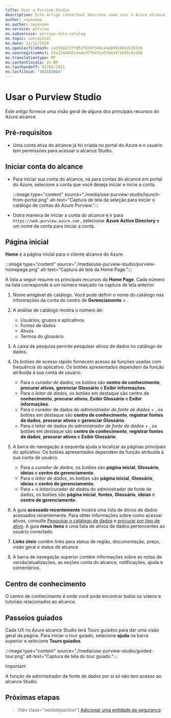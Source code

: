 ```yaml
---
title: Usar o Purview Studio
description: Este artigo conceitual descreve como usar o Azure alcance Studio.
author: nayenama
ms.author: nayenama
ms.service: purview
ms.subservice: purview-data-catalog
ms.topic: conceptual
ms.date: 11/12/2020
ms.openlocfilehash: ca25bbb72ff853f819f3e8ce4e0092ddb762b156
ms.sourcegitcommit: 24a12d4692c4a4c97f6e31a5fbda971695c4cd68
ms.translationtype: MT
ms.contentlocale: pt-BR
ms.lasthandoff: 03/05/2021
ms.locfileid: "102183804"
---
```

# <a name="use-purview-studio"></a>Usar o Purview Studio

Este artigo fornece uma visão geral de alguns dos principais recursos do Azure alcance.

## <a name="prerequisites"></a>Pré-requisitos

* Uma conta ativa do alcance já foi criada no portal do Azure e o usuário tem permissões para acessar o alcance Studio.

## <a name="launch-purview-account"></a>Iniciar conta do alcance

* Para iniciar sua conta do alcance, vá para contas do alcance em portal do Azure, selecione a conta que você deseja iniciar e inicie a conta.

   :::image type="content" source="./media/use-purview-studio/launch-from-portal.png" alt-text="Captura de tela da seleção para iniciar o catálogo de contas do Azure Purview.":::

* Outra maneira de iniciar a conta do alcance é ir para `https://web.purview.azure.com` , selecionar **Azure Active Directory** e um nome de conta para iniciar a conta.

## <a name="home-page"></a>Página inicial

**Home** é a página inicial para o cliente alcance do Azure.

 :::image type="content" source="./media/use-purview-studio/purview-homepage.png" alt-text="Captura de tela da Home Page.":::

A lista a seguir resume os principais recursos da **Home Page**. Cada número na lista corresponde a um número realçado na captura de tela anterior.

1. Nome amigável do catálogo. Você pode definir o nome do catálogo nas informações da conta do centro de **Gerenciamento**  >  .

2. A análise de catálogo mostra o número de:
    - Usuários, grupos e aplicativos
    - Fontes de dados
    - Ativos
    - Termos do glossário

3. A caixa de pesquisa permite pesquisar ativos de dados no catálogo de dados.

4. Os botões de acesso rápido fornecem acesso às funções usadas com frequência do aplicativo. Os botões apresentados dependem da função atribuída à sua conta de usuário.

    - Para o *curador de dados*, os botões são **centro de conhecimento**, **procurar ativos**, **gerenciar Glossário** e **Exibir informações**.
    - Para o *leitor de dados*, os botões em destaque são centro de **conhecimento**, **procurar ativos**, **Exibir Glossário** e **Exibir informações**.
    - Para o curador de dados do *administrador de fonte de dados*  +  , os botões em destaque são **centro de conhecimento**, **registrar fontes de dados**, **procurar ativos** e **gerenciar Glossário**.
    - Para o leitor de dados do *administrador de fonte de dados*  +  , os botões em destaque são **centro de conhecimento**, **registrar fontes de dados**, **procurar ativos** e **Exibir Glossário**.

5. A barra de navegação à esquerda ajuda a localizar as páginas principais do aplicativo. Os botões apresentados dependem da função atribuída à sua conta de usuário.

    - Para o *curador de dados*, os botões são **página inicial**, **Glossário**, **ideias** e **centro de gerenciamento**.
    - Para o *leitor de dados*, os botões são **página inicial**, **Glossário**, **ideias** e **centro de gerenciamento**.
    - Para   +  o *leitor/curador de dados* do administrador de fonte de dados, os botões são **página inicial**, **fontes**, **Glossário**, **ideias** e **centro de gerenciamento**.
  
6. A guia **acessado recentemente** mostra uma lista de ativos de dados acessados recentemente. Para obter informações sobre como acessar ativos, consulte [Pesquisar o catálogo de dados](how-to-search-catalog.md) e [procurar por tipo de ativo](how-to-browse-catalog.md#browse-experience).  A guia **meus itens** é uma lista de ativos de dados pertencentes ao usuário conectado.
7. **Links úteis** contêm links para status de região, documentação, preço, visão geral e status de alcance
8. A barra de navegação superior contém informações sobre as notas de versão/atualizações, as seções conta do alcance, notificações, ajuda e comentários.

## <a name="knowledge-center"></a>Centro de conhecimento

O centro de conhecimento é onde você pode encontrar todos os vídeos e tutoriais relacionados ao alcance.

## <a name="guided-tours"></a>Passeios guiados

Cada UX no Azure alcance Studio terá Tours guiados para dar uma visão geral da página. Para iniciar o tour guiado, selecione **ajuda** na barra superior e selecione **Tours guiados**.

:::image type="content" source="./media/use-purview-studio/guided-tour.png" alt-text="Captura de tela do tour guiado.":::

> [!Important]
   > A função de administrador de fonte de dados por si só não tem acesso ao alcance Studio.

## <a name="next-steps"></a>Próximas etapas

> [!div class="nextstepaction"]
> [Adicionar uma entidade de segurança](tutorial-scan-data.md)
